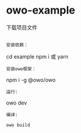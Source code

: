 # owo-example

下载项目文件
```

安装依赖：
```
cd example
npm i 或 yarn
```
安装owo框架：
```
npm i -g @owo/owo
```
运行:
```
owo dev
```
编译:

owo build
